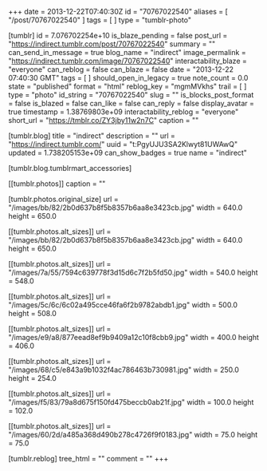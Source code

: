 +++
date = 2013-12-22T07:40:30Z
id = "70767022540"
aliases = [ "/post/70767022540" ]
tags = [ ]
type = "tumblr-photo"

[tumblr]
id = 7.076702254e+10
is_blaze_pending = false
post_url = "https://indirect.tumblr.com/post/70767022540"
summary = ""
can_send_in_message = true
blog_name = "indirect"
image_permalink = "https://indirect.tumblr.com/image/70767022540"
interactability_blaze = "everyone"
can_reblog = false
can_blaze = false
date = "2013-12-22 07:40:30 GMT"
tags = [ ]
should_open_in_legacy = true
note_count = 0.0
state = "published"
format = "html"
reblog_key = "mgmMVkhs"
trail = [ ]
type = "photo"
id_string = "70767022540"
slug = ""
is_blocks_post_format = false
is_blazed = false
can_like = false
can_reply = false
display_avatar = true
timestamp = 1.38769803e+09
interactability_reblog = "everyone"
short_url = "https://tmblr.co/ZY3jby11w2n7C"
caption = ""

[tumblr.blog]
title = "indirect"
description = ""
url = "https://indirect.tumblr.com/"
uuid = "t:PgyUJU3SA2Klwyt81UWAwQ"
updated = 1.738205153e+09
can_show_badges = true
name = "indirect"

[tumblr.blog.tumblrmart_accessories]

[[tumblr.photos]]
caption = ""

[tumblr.photos.original_size]
url = "/images/bb/82/2b0d637b8f5b8357b6aa8e3423cb.jpg"
width = 640.0
height = 650.0

[[tumblr.photos.alt_sizes]]
url = "/images/bb/82/2b0d637b8f5b8357b6aa8e3423cb.jpg"
width = 640.0
height = 650.0

[[tumblr.photos.alt_sizes]]
url = "/images/7a/55/7594c639778f3d15d6c7f2b5fd50.jpg"
width = 540.0
height = 548.0

[[tumblr.photos.alt_sizes]]
url = "/images/5c/6c/6c02a495cce46fa6f2b9782abdb1.jpg"
width = 500.0
height = 508.0

[[tumblr.photos.alt_sizes]]
url = "/images/e9/a8/877eead8ef9b9409a12c10f8cbb9.jpg"
width = 400.0
height = 406.0

[[tumblr.photos.alt_sizes]]
url = "/images/68/c5/e843a9b1032f4ac786463b730981.jpg"
width = 250.0
height = 254.0

[[tumblr.photos.alt_sizes]]
url = "/images/f5/83/79a8d675f150fd475beccb0ab21f.jpg"
width = 100.0
height = 102.0

[[tumblr.photos.alt_sizes]]
url = "/images/60/2d/a485a368d490b278c4726f9f0183.jpg"
width = 75.0
height = 75.0

[tumblr.reblog]
tree_html = ""
comment = ""
+++

